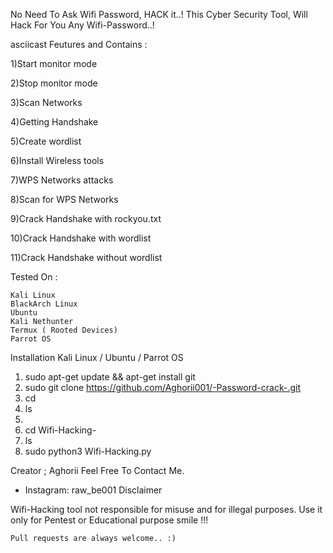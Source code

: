 No Need To Ask Wifi Password, HACK it..! This Cyber Security Tool, Will Hack For You Any Wifi-Password..!

asciicast
Feutures and Contains :

1)Start monitor mode

2)Stop monitor mode

3)Scan Networks   

4)Getting Handshake

5)Create wordlist

6)Install Wireless tools                  

7)WPS Networks attacks 

8)Scan for WPS Networks

9)Crack Handshake with rockyou.txt

10)Crack Handshake with wordlist

11)Crack Handshake without wordlist

Tested On :

    Kali Linux
    BlackArch Linux
    Ubuntu
    Kali Nethunter
    Termux ( Rooted Devices)
    Parrot OS

Installation
Kali Linux / Ubuntu / Parrot OS

1) sudo apt-get update && apt-get install git
2) sudo git clone https://github.com/Aghorii001/-Password-crack-.git
3) cd 
4) ls
5)
6) cd Wifi-Hacking-
7) ls
8) sudo python3 Wifi-Hacking.py

Creator ; Aghorii
Feel Free To Contact Me.
- Instagram: raw_be001
Disclaimer

Wifi-Hacking tool not responsible for misuse and for illegal purposes. Use it only for Pentest or Educational purpose smile !!!

    Pull requests are always welcome.. :)
